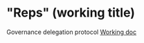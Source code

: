 # "Reps" (working title)
Governance delegation protocol
[Working doc](https://docs.google.com/document/d/1gbqr3kCMvu2SdQl6aOYcSzRZ_-IwoveOtA_pHIJcQGQ/edit#)